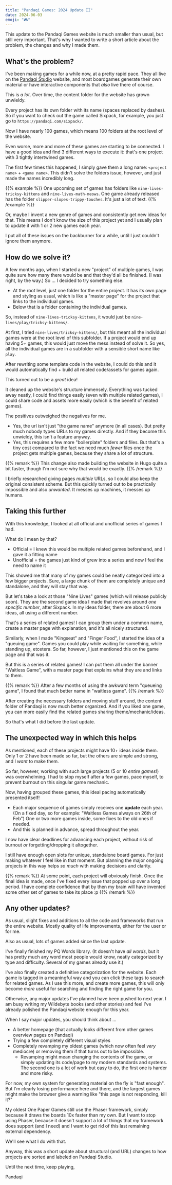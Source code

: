 ```yaml
---
title: "Pandaqi Games: 2024 Update II"
date: 2024-06-03
emoji: "🎮"
---
```


This update to the Pandaqi Games website is much smaller than usual, but still very important. That's why I wanted to write a short article about the problem, the changes and why I made them.

## What's the problem?

I've been making games for a while now, at a pretty rapid pace. They all live on the [Pandaqi Studio](https://pandaqi.com) website, and most boardgames generate their own material or have interactive components that _also_ live there of course.

This is _a lot_. Over time, the content folder for the website has grown unwieldy.

Every project has its own folder with its name (spaces replaced by dashes). So if you want to check out the game called Sixpack, for example, you just go to `https://pandaqi.com/sixpack/`.

Now I have nearly 100 games, which means 100 folders at the root level of the website.

Even worse, more and more of these games are starting to be connected. I have a good idea and find 3 different ways to execute it: that's one project with 3 tightly intertwined games. 

The first few times this happened, I simply gave them a long name: `<project name>` + `<game name>`. This didn't solve the folders issue, however, and just made the names incredibly long. 

{{% example %}}
One upcoming set of games has folders like `nine-lives-tricksy-kittens` and `nine-lives-math-meows`. One game already released has the folder `slipper-slopes-trippy-touches`. It's just a lot of text.
{{% /example %}}

Or, maybe I invent a new genre of games and consistently get new ideas for that. This means I don't know the size of this project yet and I usually plan to update it with 1 or 2 new games each year.

I put all of these issues on the backburner for a while, until I just couldn't ignore them anymore.

## How do we solve it?

A few months ago, when I started a new "project" of multiple games, I was quite sure how many there would be and that they'd all be finished. (I was right, by the way.) So ... I decided to try something else.

* At the root level, just one folder for the entire project. It has its own page and styling as usual, which is like a "master page" for the project that links to the individual games.
* Below that is a folder containing the individual games.

So, instead of `nine-lives-tricksy-kittens`, it would just be `nine-lives/play/tricksy-kittens/`.

At first, I tried `nine-lives/tricksy-kittens/`, but this meant all the individual games were at the root level of this subfolder. If a project would end up having 5+ games, this would just move the mess instead of solve it. So yes, all the individual games are in a subfolder with a sensible short name like `play`.

After rewriting some template code in the website, I could do this and it would automatically find + build all related code/assets for games again.

This turned out to be a _great_ idea!

It cleaned up the website's structure immensely. Everything was tucked away neatly, I could find things easily (even with multiple related games), I could share code and assets more easily (which is the benefit of related games).

The positives outweighed the negatives for me.

* Yes, the url isn't just "the game name" anymore (in all cases). But pretty much nobody types URLs to my games directly. And if they become this unwieldy, this isn't a feature anyway.
* Yes, this requires a few more "boilerplate" folders and files. But that's a tiny cost compared to the fact we need much _fewer_ files once the project gets multiple games, because they share a lot of structure.

{{% remark %}}
This change also made building the website in Hugo quite a bit faster, though I'm not sure why that would be exactly.
{{% /remark %}}

I briefly researched giving pages _multiple_ URLs, so I could also keep the original consistent scheme. But this quickly turned out to be practically impossible and also _unwanted_. It messes up machines, it messes up humans.

## Taking this further

With this knowledge, I looked at all official and unofficial series of games I had.

What do I mean by that?
* Official = I knew this would be multiple related games beforehand, and I gave it a fitting name
* Unofficial = the games just kind of grew into a series and now I feel the need to name it

This showed me that many of my games could be neatly categorized into a few bigger projects. Sure, a large chunk of them are completely unique and standalone, and they will stay that way.

But let's take a look at those "Nine Lives" games (which will release publicly soon). They are the second game idea I made that revolves around _one specific number_, after Sixpack. In my ideas folder, there are about 6 more ideas, all using a different number.

That's a series of related games! I can group them under a common name, create a master page with explanation, and it's all nicely structured.

Similarly, when I made "Kingseat" and "Finger Food", I started the idea of a "queuing game". Games you could play while waiting for something, while standing up, etcetera. So far, however, I just mentioned this on the game page and that was it.

But this is a series of related games! I can put them all under the banner "Waitless Game", with a master page that explains what they are and links to them. 

{{% remark %}}
After a few months of using the awkward term "queueing game", I found that much better name in "waitless game".
{{% /remark %}}

After creating the necessary folders and moving stuff around, the content folder of Pandaqi is now much better organized. And if you liked one game, you can more easily find the related games sharing theme/mechanic/ideas.

So that's what I did before the last update.

## The unexpected way in which this helps

As mentioned, each of these projects might have 10+ ideas inside them. Only 1 or 2 have been made so far, but the others are simple and strong, and I _want_ to make them.

So far, however, working with such large projects (5 or 10 _entire games_!) was overwhelming. I had to stop myself after a few games, pace myself, to prevent burnout on this singular game mechanic.

Now, having grouped these games, this ideal pacing automatically presented itself!

* Each major sequence of games simply receives one **update** each year. (On a fixed day, so for example: "Waitless Games always on 26th of Feb") One or two more games inside, some fixes to the old ones if needed.
* And this is planned in advance, spread throughout the year.

I now have clear deadlines for advancing each project, without risk of burnout _or_ forgetting/dropping it altogether.

I still have enough open slots for unique, standalone board games. For just making whatever I feel like in that moment. But planning the major ongoing projects in this way helps _so much_ with making decisions and clarity.

{{% remark %}}
At some point, each project will obviously finish. Once the final idea is made, once I've fixed every issue that popped up over a long period. I have complete confidence that by then my brain will have invented some other set of games to take its place :p
{{% /remark %}}

## Any other updates?

As usual, slight fixes and additions to all the code and frameworks that run the entire website. Mostly quality of life improvements, either for the user or for me.

Also as usual, lots of games added since the last update.

I've finally finished my PQ Words library. (It doesn't have _all words_, but it has pretty much any word most people would know, neatly categorized by type and difficulty. Several of my games already use it.)

I've also finally created a definitive categorization for the website. Each game is tagged in a meaningful way and you can click these tags to search for related games. As I use this more, and create more games, this will only become _more_ useful for searching and finding the right game for you.

Otherwise, any major updates I've planned have been pushed to next year. I am busy writing my Wildebyte books (and other stories) and feel I've already polished the Pandaqi website enough for this year.

When I say major updates, you should think about ...
* A better homepage (that actually looks different from other games overview pages on Pandaqi)
* Trying a few completely different visual styles
* Completely revamping my oldest games (which now often feel _very_ mediocre) or removing them if that turns out to be impossible. 
  * Revamping might mean changing the contents of the game, or simply updating its code/page to my modern standards and systems. The second one is a lot of work but easy to do, the first one is harder and more risky.

For now, my own system for generating material on the fly is "fast enough". But I'm clearly losing performance here and there, and the largest games might make the browser give a warning like "this page is not responding, kill it?" 

My oldest One Paper Games still use the Phaser framework, simply because it draws the boards 10x faster than my own. But I want to stop using Phaser, because it doesn't support a lot of things that _my_ framework does support (and I need) and I want to get rid of this last remaining external dependency. 

We'll see what I do with that.

Anyway, this was a short update about structural (and URL) changes to how projects are sorted and labeled on Pandaqi Studio.

Until the next time, keep playing,

Pandaqi